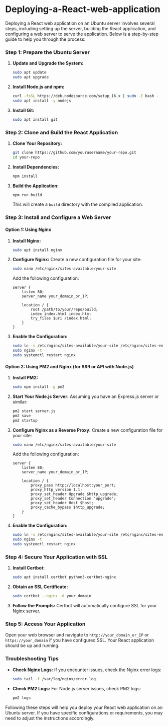 # Deploying-a-React-web-application

Deploying a React web application on an Ubuntu server involves several steps, including setting up the server, building the React application, and configuring a web server to serve the application. Below is a step-by-step guide to help you through the process:

### Step 1: Prepare the Ubuntu Server

1. **Update and Upgrade the System:**
   ```bash
   sudo apt update
   sudo apt upgrade
   ```

2. **Install Node.js and npm:**
   ```bash
   curl -fsSL https://deb.nodesource.com/setup_16.x | sudo -E bash -
   sudo apt install -y nodejs
   ```

3. **Install Git:**
   ```bash
   sudo apt install git
   ```

### Step 2: Clone and Build the React Application

1. **Clone Your Repository:**
   ```bash
   git clone https://github.com/yourusername/your-repo.git
   cd your-repo
   ```

2. **Install Dependencies:**
   ```bash
   npm install
   ```

3. **Build the Application:**
   ```bash
   npm run build
   ```

   This will create a `build` directory with the compiled application.

### Step 3: Install and Configure a Web Server

#### Option 1: Using Nginx

1. **Install Nginx:**
   ```bash
   sudo apt install nginx
   ```

2. **Configure Nginx:**
   Create a new configuration file for your site:
   ```bash
   sudo nano /etc/nginx/sites-available/your-site
   ```

   Add the following configuration:
   ```nginx
   server {
       listen 80;
       server_name your_domain_or_IP;

       location / {
           root /path/to/your/repo/build;
           index index.html index.htm;
           try_files $uri /index.html;
       }
   }
   ```

3. **Enable the Configuration:**
   ```bash
   sudo ln -s /etc/nginx/sites-available/your-site /etc/nginx/sites-enabled/
   sudo nginx -t
   sudo systemctl restart nginx
   ```

#### Option 2: Using PM2 and Nginx (for SSR or API with Node.js)

1. **Install PM2:**
   ```bash
   sudo npm install -g pm2
   ```

2. **Start Your Node.js Server:**
   Assuming you have an Express.js server or similar:
   ```bash
   pm2 start server.js
   pm2 save
   pm2 startup
   ```

3. **Configure Nginx as a Reverse Proxy:**
   Create a new configuration file for your site:
   ```bash
   sudo nano /etc/nginx/sites-available/your-site
   ```

   Add the following configuration:
   ```nginx
   server {
       listen 80;
       server_name your_domain_or_IP;

       location / {
           proxy_pass http://localhost:your_port;
           proxy_http_version 1.1;
           proxy_set_header Upgrade $http_upgrade;
           proxy_set_header Connection 'upgrade';
           proxy_set_header Host $host;
           proxy_cache_bypass $http_upgrade;
       }
   }
   ```

4. **Enable the Configuration:**
   ```bash
   sudo ln -s /etc/nginx/sites-available/your-site /etc/nginx/sites-enabled/
   sudo nginx -t
   sudo systemctl restart nginx
   ```

### Step 4: Secure Your Application with SSL

1. **Install Certbot:**
   ```bash
   sudo apt install certbot python3-certbot-nginx
   ```

2. **Obtain an SSL Certificate:**
   ```bash
   sudo certbot --nginx -d your_domain
   ```

3. **Follow the Prompts:**
   Certbot will automatically configure SSL for your Nginx server.

### Step 5: Access Your Application

Open your web browser and navigate to `http://your_domain_or_IP` or `https://your_domain` if you have configured SSL. Your React application should be up and running.

### Troubleshooting Tips

- **Check Nginx Logs:** If you encounter issues, check the Nginx error logs:
  ```bash
  sudo tail -f /var/log/nginx/error.log
  ```

- **Check PM2 Logs:** For Node.js server issues, check PM2 logs:
  ```bash
  pm2 logs
  ```

Following these steps will help you deploy your React web application on an Ubuntu server. If you have specific configurations or requirements, you may need to adjust the instructions accordingly.
